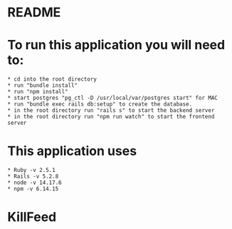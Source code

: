 # README

# To run this application you will need to:
    * cd into the root directory
    * run "bundle install"
    * run "npm install"
    * start postgres "pg_ctl -D /usr/local/var/postgres start" for MAC
    * run "bundle exec rails db:setup" to create the database.
    * in the root directory run "rails s" to start the backend server
    * in the root directory run "npm run watch" to start the frontend server

# This application uses 
    * Ruby -v 2.5.1
    * Rails -v 5.2.8
    * node -v 14.17.6
    * npm -v 6.14.15
# KillFeed
